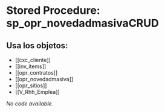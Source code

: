 # Stored Procedure: sp_opr_novedadmasivaCRUD

## Usa los objetos:
- [[cxc_cliente]]
- [[inv_items]]
- [[opr_contratos]]
- [[opr_novedadmasiva]]
- [[opr_sitios]]
- [[V_Rhh_Emplea]]

*No code available.*
